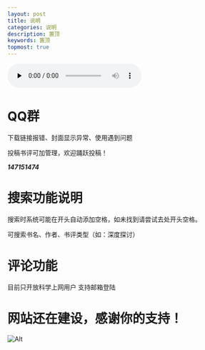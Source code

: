 ```yaml
---
layout: post
title: 说明
categories: 说明
description: 置顶
keywords: 置顶
topmost: true
---
```

​<audio id="audio" controls="" preload="none">
      <source id="mp3" src="https://link.jscdn.cn/1drv/aHR0cHM6Ly8xZHJ2Lm1zL3UvcyFBaGU2R2dNWmVFb2poQ1lSYTBfSjE0N2RZMWRBP2U9QzIwbEJR.mp3">
</audio>

# QQ群
下载链接报错、封面显示异常、使用遇到问题


投稿书评可加管理，欢迎踊跃投稿！

***147151474***

# 搜索功能说明
搜索时系统可能在开头自动添加空格，如未找到请尝试去处开头空格。

可搜索书名、作者、书评类型（如：深度探讨）

# 评论功能

目前只开放科学上网用户
支持邮箱登陆


# 网站还在建设，感谢你的支持！

![Alt](https://i.loli.net/2021/08/29/tnhbec8NUWgmAq6.jpg)
